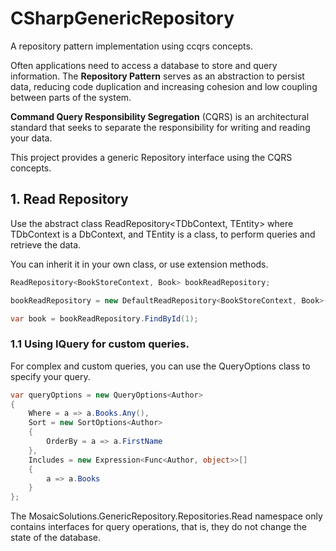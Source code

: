 # CSharpGenericRepository
A repository pattern implementation using ccqrs concepts.

Often applications need to access a database to store and query information. 
The **Repository Pattern** serves as an abstraction to persist data, reducing code duplication and increasing cohesion and low coupling between parts of the system.

**Command Query Responsibility Segregation** (CQRS) is an architectural standard that seeks to separate the responsibility for writing and reading your data.

This project provides a generic Repository interface using the CQRS concepts.

## 1. Read Repository

Use the abstract class ReadRepository<TDbContext, TEntity> where TDbContext is a DbContext, and TEntity is a class, to perform queries and retrieve the data.

You can inherit it in your own class, or use extension methods.

``` c#
ReadRepository<BookStoreContext, Book> bookReadRepository;

bookReadRepository = new DefaultReadRepository<BookStoreContext, Book>(bookStoreContext);

var book = bookReadRepository.FindById(1);
```

### 1.1 Using IQuery for custom queries.

For complex and custom queries, you can use the QueryOptions class to specify your query.

``` c#
var queryOptions = new QueryOptions<Author>
{
    Where = a => a.Books.Any(),
    Sort = new SortOptions<Author>
    {
        OrderBy = a => a.FirstName
    },
    Includes = new Expression<Func<Author, object>>[]
    {
        a => a.Books
    }
};
```

The MosaicSolutions.GenericRepository.Repositories.Read namespace only contains interfaces for query operations, that is, they do not change the state of the database.

